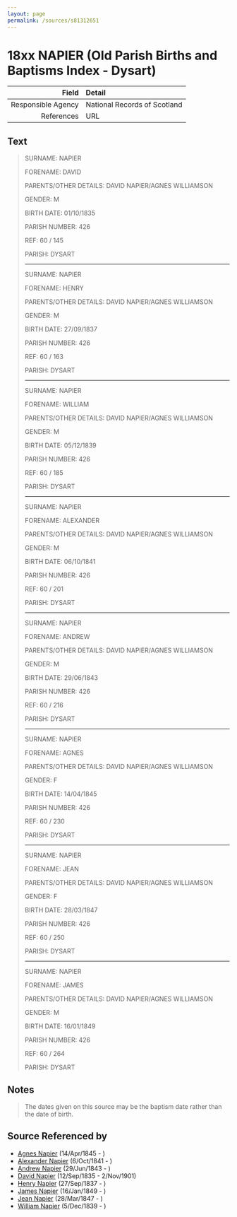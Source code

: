 ```yaml
---
layout: page
permalink: /sources/s81312651
---
```


# 18xx NAPIER (Old Parish Births and Baptisms Index - Dysart)

Field | Detail
---:|:---
Responsible Agency | National Records of Scotland
References | URL

## Text

> SURNAME: NAPIER
>
> FORENAME: DAVID
>
> PARENTS/OTHER DETAILS: DAVID NAPIER/AGNES WILLIAMSON
>
> GENDER: M
>
> BIRTH DATE: 01/10/1835
>
> PARISH NUMBER: 426
>
> REF: 60 / 145
>
> PARISH: DYSART
>
> ---
>
> SURNAME: NAPIER
>
> FORENAME: HENRY
>
> PARENTS/OTHER DETAILS: DAVID NAPIER/AGNES WILLIAMSON
>
> GENDER: M
>
> BIRTH DATE: 27/09/1837
>
> PARISH NUMBER: 426
>
> REF: 60 / 163
>
> PARISH: DYSART
>
> ---
>
> SURNAME: NAPIER
>
> FORENAME: WILLIAM
>
> PARENTS/OTHER DETAILS: DAVID NAPIER/AGNES WILLIAMSON
>
> GENDER: M
>
> BIRTH DATE: 05/12/1839
>
> PARISH NUMBER: 426
>
> REF: 60 / 185
>
> PARISH: DYSART
>
> ---
>
> SURNAME: NAPIER
>
> FORENAME: ALEXANDER
>
> PARENTS/OTHER DETAILS: DAVID NAPIER/AGNES WILLIAMSON
>
> GENDER: M
>
> BIRTH DATE: 06/10/1841
>
> PARISH NUMBER: 426
>
> REF: 60 / 201
>
> PARISH: DYSART
>
> ---
>
> SURNAME: NAPIER
>
> FORENAME: ANDREW
>
> PARENTS/OTHER DETAILS: DAVID NAPIER/AGNES WILLIAMSON
>
> GENDER: M
>
> BIRTH DATE: 29/06/1843
>
> PARISH NUMBER: 426
>
> REF: 60 / 216
>
> PARISH: DYSART
>
> ---
>
> SURNAME: NAPIER
>
> FORENAME: AGNES
>
> PARENTS/OTHER DETAILS: DAVID NAPIER/AGNES WILLIAMSON
>
> GENDER: F
>
> BIRTH DATE: 14/04/1845
>
> PARISH NUMBER: 426
>
> REF: 60 / 230
>
> PARISH: DYSART
>
> ---
>
> SURNAME: NAPIER
>
> FORENAME: JEAN
>
> PARENTS/OTHER DETAILS: DAVID NAPIER/AGNES WILLIAMSON
>
> GENDER: F
>
> BIRTH DATE: 28/03/1847
>
> PARISH NUMBER: 426
>
> REF: 60 / 250
>
> PARISH: DYSART
>
> ---
>
> SURNAME: NAPIER
>
> FORENAME: JAMES
>
> PARENTS/OTHER DETAILS: DAVID NAPIER/AGNES WILLIAMSON
>
> GENDER: M
>
> BIRTH DATE: 16/01/1849
>
> PARISH NUMBER: 426
>
> REF: 60 / 264
>
> PARISH: DYSART
>

## Notes

> The dates given on this source may be the baptism date rather than the date of birth.
>


## Source Referenced by

* [Agnes Napier](../people/@67902640@-agnes-napier-b1845-4-14-d.md) (14/Apr/1845 - )
* [Alexander Napier](../people/@42551448@-alexander-napier-b1841-10-6-d.md) (6/Oct/1841 - )
* [Andrew Napier](../people/@90505172@-andrew-napier-b1843-6-29-d.md) (29/Jun/1843 - )
* [David Napier](../people/@41697732@-david-napier-b1835-9-12-d1901-11-2.md) (12/Sep/1835 - 2/Nov/1901)
* [Henry Napier](../people/@7484846@-henry-napier-b1837-9-27-d.md) (27/Sep/1837 - )
* [James Napier](../people/@29473130@-james-napier-b1849-1-16-d.md) (16/Jan/1849 - )
* [Jean Napier](../people/@89412864@-jean-napier-b1847-3-28-d.md) (28/Mar/1847 - )
* [William Napier](../people/@18756558@-william-napier-b1839-12-5-d.md) (5/Dec/1839 - )
